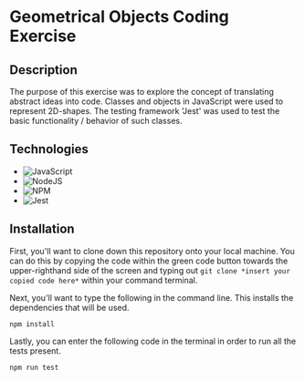 # Geometrical Objects Coding Exercise

## **Description**
The purpose of this exercise was to explore the concept of translating abstract ideas into code. Classes and objects in JavaScript were used to represent 2D-shapes. The testing framework 'Jest' was used to test the basic functionality / behavior of such classes.

## **Technologies**

* ![JavaScript](https://img.shields.io/badge/javascript-%23323330.svg?style=for-the-badge&logo=javascript&logoColor=%23F7DF1E)
* ![NodeJS](https://img.shields.io/badge/node.js-6DA55F?style=for-the-badge&logo=node.js&logoColor=white)
* ![NPM](https://img.shields.io/badge/NPM-%23000000.svg?style=for-the-badge&logo=npm&logoColor=white)
* ![Jest](https://img.shields.io/badge/-jest-%23C21325?style=for-the-badge&logo=jest&logoColor=white)

## **Installation**
First, you'll want to clone down this repository onto your local machine. You can do this by copying the code within the green code button towards the upper-righthand side of the screen and typing out `git clone *insert your copied code here*` within your command terminal.

Next, you'll want to type the following in the command line. This installs the dependencies that will be used. 
```
npm install
```

Lastly, you can enter the following code in the terminal in order to run all the tests present.
```
npm run test
```